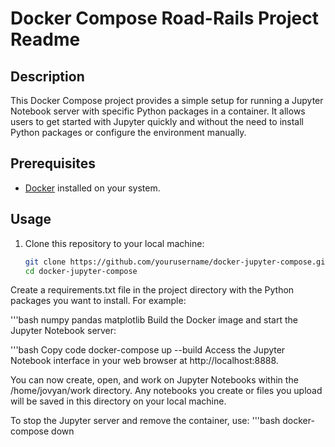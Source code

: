 # Docker Compose Road-Rails Project Readme

## Description
This Docker Compose project provides a simple setup for running a Jupyter Notebook server with specific Python packages in a container. It allows users to get started with Jupyter quickly and without the need to install Python packages or configure the environment manually.

## Prerequisites
- [Docker](https://www.docker.com/) installed on your system.

## Usage
1. Clone this repository to your local machine:
   ```bash
   git clone https://github.com/yourusername/docker-jupyter-compose.git
   cd docker-jupyter-compose
Create a requirements.txt file in the project directory with the Python packages you want to install. For example:

   '''bash
   numpy
   pandas
   matplotlib
Build the Docker image and start the Jupyter Notebook server:

'''bash
Copy code
docker-compose up --build
Access the Jupyter Notebook interface in your web browser at http://localhost:8888.

You can now create, open, and work on Jupyter Notebooks within the /home/jovyan/work directory. Any notebooks you create or files you upload will be saved in this directory on your local machine.

To stop the Jupyter server and remove the container, use:
'''bash
docker-compose down
